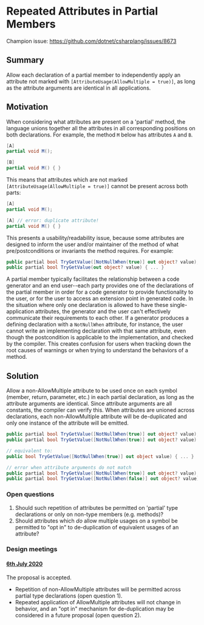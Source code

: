 # Repeated Attributes in Partial Members

Champion issue: <https://github.com/dotnet/csharplang/issues/8673>

## Summary

Allow each declaration of a partial member to independently apply an attribute not marked with `[AttributeUsage(AllowMultiple = true)]`, as long as the attribute arguments are identical in all applications.

## Motivation

When considering what attributes are present on a 'partial' method, the language unions together all the attributes in all corresponding positions on both declarations. For example, the method `M` below has attributes `A` and `B`.

```cs
[A]
partial void M();

[B]
partial void M() { }
```

This means that attributes which are not marked `[AttributeUsage(AllowMultiple = true)]` cannot be present across both parts:

```cs
[A]
partial void M();

[A] // error: duplicate attribute!
partial void M() { }
```

This presents a usability/readability issue, because some attributes are designed to inform the user and/or maintainer of the method of what pre/postconditions or invariants the method requires. For example:

```cs
public partial bool TryGetValue([NotNullWhen(true)] out object? value);
public partial bool TryGetValue(out object? value) { ... }
```

A partial member typically facilitates the relationship between a code generator and an end user--each party provides one of the declarations of the partial member in order for a code generator to provide functionality to the user, or for the user to access an extension point in generated code. In the situation where only one declaration is allowed to have these single-application attributes, the generator and the user can't effectively communicate their requirements to each other. If a generator produces a defining declaration with a `NotNullWhen` attribute, for instance, the user cannot write an implementing declaration with that same attribute, even though the postcondition is applicable to the implementation, and checked by the compiler. This creates confusion for users when tracking down the root causes of warnings or when trying to understand the behaviors of a method.

## Solution

Allow a non-AllowMultiple attribute to be used once on each symbol (member, return, parameter, etc.) in each partial declaration, as long as the attribute arguments are identical. Since attribute arguments are all constants, the compiler can verify this. When attributes are unioned across declarations, each non-AllowMultiple attribute will be de-duplicated and only one instance of the attribute will be emitted.

```cs
public partial bool TryGetValue([NotNullWhen(true)] out object? value);
public partial bool TryGetValue([NotNullWhen(true)] out object? value) { ... } // ok

// equivalent to:
public bool TryGetValue([NotNullWhen(true)] out object value) { ... }

// error when attribute arguments do not match
public partial bool TryGetValue([NotNullWhen(true)] out object? value);
public partial bool TryGetValue([NotNullWhen(false)] out object? value) { ... } // error
```

### Open questions

1. Should such repetition of attributes be permitted on 'partial' type declarations or only on non-type members (e.g. methods)?
2. Should attributes which *do* allow multiple usages on a symbol be permitted to "opt in" to de-duplication of equivalent usages of an attribute?

### Design meetings
#### [6th July 2020](../meetings/2020/LDM-2020-07-06.md#repeated-attributes-on-partial-members)
The proposal is accepted.
  - Repetition of non-AllowMultiple attributes will be permitted across partial type declarations (open question 1).
  - Repeated application of AllowMultiple attributes will not change in behavior, and an "opt in" mechanism for de-duplication may be considered in a future proposal (open question 2).
